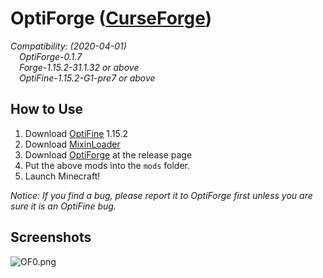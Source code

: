 # OptiForge ([CurseForge](https://www.curseforge.com/minecraft/mc-mods/optiforge))

*Compatibility: (2020-04-01)*  
&emsp;*OptiForge-0.1.7*  
&emsp;*Forge-1.15.2-31.1.32 or above*  
&emsp;*OptiFine-1.15.2-G1-pre7 or above*  

## How to Use

1. Download [OptiFine](https://www.optifine.net/downloads) 1.15.2
2. Download [MixinLoader](https://github.com/IzzelAliz/MixinLoader/releases)
3. Download [OptiForge](https://github.com/ZekerZhayard/OptiForge/releases) at the release page
4. Put the above mods into the `mods` folder.
5. Launch Minecraft!

*Notice: If you find a bug, please report it to OptiForge first unless you are sure it is an OptiFine bug.*

## Screenshots
![OF0.png](https://i.loli.net/2020/03/31/IBfv1ShQt7wVY2u.png)

